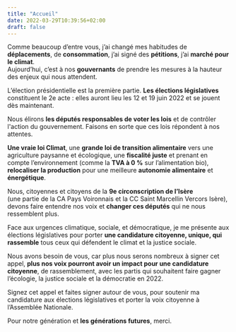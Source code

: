 ```yaml
---
title: "Accueil"
date: 2022-03-29T10:39:56+02:00
draft: false
---
```


Comme beaucoup d’entre vous, j’ai changé mes habitudes de __déplacements__, de
__consommation__, j’ai signé des __pétitions__, j’ai __marché pour le climat__.  
Aujourd’hui, c’est à nos __gouvernants__ de prendre les mesures à la hauteur des enjeux qui nous attendent.


L’élection présidentielle est la première partie. __Les élections législatives__ 
constituent le 2e acte : elles auront lieu les 12 et 19 juin 2022 et se jouent dès maintenant.


Nous élirons __les députés responsables de voter les lois__ et de contrôler l'action du gouvernement. 
Faisons en sorte que ces lois répondent à nos attentes.


__Une vraie loi Climat__, une __grande loi de transition alimentaire__ vers une agriculture paysanne et écologique, une __fiscalité juste__ et prenant en compte l’environnement
    (comme la __TVA à 0 %__ sur l’alimentation bio), __relocaliser la production__ pour une meilleure
    __autonomie alimentaire__ et __énergétique__.

Nous, citoyennes et citoyens de la __9e circonscription de l’Isère__  
    (une partie de la CA Pays Voironnais et la CC Saint Marcellin Vercors Isère), devons faire entendre nos voix et
    __changer ces députés__ qui ne nous ressemblent plus.
  
Face aux urgences climatique, sociale, et démocratique, je me présente aux élections législatives
    pour porter __une candidature citoyenne, unique, qui rassemble__ tous ceux qui défendent le climat et la justice sociale.
  
Nous avons besoin de vous, car plus nous serons nombreux à signer cet appel, __plus nos voix pourront avoir un impact pour une candidature citoyenne__, de rassemblement, avec les partis qui souhaitent faire gagner l’écologie, la justice sociale et la démocratie en 2022.

  
Signez cet appel et faites signer autour de vous, pour soutenir ma candidature aux élections législatives et porter la voix citoyenne à l’Assemblée Nationale.


Pour notre génération et __les générations futures__, merci.
